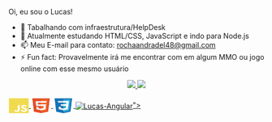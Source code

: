Oi, eu sou o Lucas!

- 🔭 Tabalhando com infraestrutura/HelpDesk
- 🌱 Atualmente estudando HTML/CSS, JavaScript e indo para Node.js
- 📫 Meu E-mail para contato: rochaandradel48@gmail.com
- ⚡ Fun fact: Provavelmente irá me encontrar com em algum MMO ou jogo online com esse mesmo usuário

<div align="center">
  <a href="https://github.com/Karnameron">
  <img height="180em" src="https://github-readme-stats.vercel.app/api?username=karnameron&show_icons=true&theme=github_dark&include_all_commits=true&count_private=true"/>
  <img height="180em" src="https://github-readme-stats.vercel.app/api/top-langs/?username=karnameron&layout=compact&langs_count=7&theme=github_dark"/>
</div>
<div style="display: inline_block"><br>
  <img align="center" alt="Lucas-Js" height="30" width="40" src="https://raw.githubusercontent.com/devicons/devicon/master/icons/javascript/javascript-plain.svg">
  <img align="center" alt="Lucas-HTML" height="30" width="40" src="https://raw.githubusercontent.com/devicons/devicon/master/icons/html5/html5-original.svg">
  <img align="center" alt="Lucas-CSS" height="30" width="40" src="https://raw.githubusercontent.com/devicons/devicon/master/icons/css3/css3-original.svg">
  <img align="center" alt="Lucas-Angular" height="30" width="40" src=" <img align="center" alt="Lucas-CSS" height="30" width="40" src="https://github.com/devicons/devicon/blob/master/icons/nodejs/nodejs-original.svg">">
</div>
